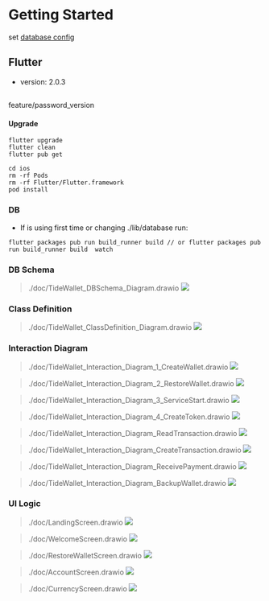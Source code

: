 # Getting Started

set [database config](#DB)



## Flutter
- version: 2.0.3

## 
feature/password_version

#### Upgrade
```
flutter upgrade
flutter clean
flutter pub get

cd ios
rm -rf Pods
rm -rf Flutter/Flutter.framework
pod install

```
### DB
* If is using first time or changing ./lib/database run:

```
flutter packages pub run build_runner build // or flutter packages pub run build_runner build  watch
```  


### DB Schema
> ./doc/TideWallet_DBSchema_Diagram.drawio
![](./doc/TideWallet_DBSchema_Diagram.png)

### Class Definition
> ./doc/TideWallet_ClassDefinition_Diagram.drawio
![](./doc/TideWallet_ClassDefinition_Diagram.png)

### Interaction Diagram
> ./doc/TideWallet_Interaction_Diagram_1_CreateWallet.drawio
![](./doc/TideWallet_Interaction_Diagram_1_CreateWallet.png)

> ./doc/TideWallet_Interaction_Diagram_2_RestoreWallet.drawio
![](./doc/TideWallet_Interaction_Diagram_2_RestoreWallet.png)

> ./doc/TideWallet_Interaction_Diagram_3_ServiceStart.drawio
![](./doc/TideWallet_Interaction_Diagram_3_ServiceStart.png)

> ./doc/TideWallet_Interaction_Diagram_4_CreateToken.drawio
![](./doc/TideWallet_Interaction_Diagram_4_CreateToken.png)

> ./doc/TideWallet_Interaction_Diagram_ReadTransaction.drawio
![](./doc/TideWallet_Interaction_Diagram_ReadTransaction.png)

> ./doc/TideWallet_Interaction_Diagram_CreateTransaction.drawio
![](./doc/TideWallet_Interaction_Diagram_CreateTransaction.png)

> ./doc/TideWallet_Interaction_Diagram_ReceivePayment.drawio
![](./doc/TideWallet_Interaction_Diagram_ReceivePayment.png)

> ./doc/TideWallet_Interaction_Diagram_BackupWallet.drawio
![](./doc/TideWallet_Interaction_Diagram_BackupWallet.png)

### UI Logic
> ./doc/LandingScreen.drawio
![](./doc/LandingScreen.png)

> ./doc/WelcomeScreen.drawio
![](./doc/WelcomeScreen.png)

> ./doc/RestoreWalletScreen.drawio
![](./doc/RestoreWalletScreen.png)

> ./doc/AccountScreen.drawio
![](./doc/AccountScreen.png)

> ./doc/CurrencyScreen.drawio
![](./doc/CurrencyScreen.png)
